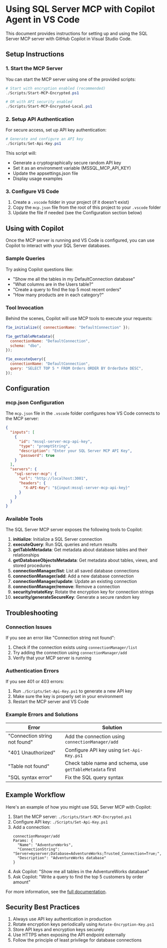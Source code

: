 # Using SQL Server MCP with Copilot Agent in VS Code

This document provides instructions for setting up and using the SQL Server MCP server with GitHub Copilot in Visual Studio Code.

## Setup Instructions

### 1. Start the MCP Server

You can start the MCP server using one of the provided scripts:

```powershell
# Start with encryption enabled (recommended)
./Scripts/Start-MCP-Encrypted.ps1

# OR with API security enabled
./Scripts/Start-MCP-Encrypted-Local.ps1
```

### 2. Setup API Authentication

For secure access, set up API key authentication:

```powershell
# Generate and configure an API key
./Scripts/Set-Api-Key.ps1
```

This script will:

- Generate a cryptographically secure random API key
- Set it as an environment variable (MSSQL_MCP_API_KEY)
- Update the appsettings.json file
- Display usage examples

### 3. Configure VS Code

1. Create a `.vscode` folder in your project (if it doesn't exist)
2. Copy the `mcp.json` file from the root of this project to your `.vscode` folder
3. Update the file if needed (see the Configuration section below)

## Using with Copilot

Once the MCP server is running and VS Code is configured, you can use Copilot to interact with your SQL Server databases.

### Sample Queries

Try asking Copilot questions like:

- "Show me all the tables in my DefaultConnection database"
- "What columns are in the Users table?"
- "Create a query to find the top 5 most recent orders"
- "How many products are in each category?"

### Tool Invocation

Behind the scenes, Copilot will use MCP tools to execute your requests:

```javascript
f1e_initialize({ connectionName: "DefaultConnection" });

f1e_getTableMetadata({
  connectionName: "DefaultConnection",
  schema: "dbo",
});

f1e_executeQuery({
  connectionName: "DefaultConnection",
  query: "SELECT TOP 5 * FROM Orders ORDER BY OrderDate DESC",
});
```

## Configuration

### mcp.json Configuration

The `mcp.json` file in the `.vscode` folder configures how VS Code connects to the MCP server:

```json
{
  "inputs": [
    {
      "id": "mssql-server-mcp-api-key",
      "type": "promptString",
      "description": "Enter your SQL Server MCP API Key",
      "password": true
    }
  ],
  "servers": {
    "sql-server-mcp": {
      "url": "http://localhost:3001",
      "headers": {
        "X-API-Key": "${input:mssql-server-mcp-api-key}"
      }
    }
  }
}
```

### Available Tools

The SQL Server MCP server exposes the following tools to Copilot:

1. **initialize**: Initialize a SQL Server connection
2. **executeQuery**: Run SQL queries and return results
3. **getTableMetadata**: Get metadata about database tables and their relationships
4. **getDatabaseObjectsMetadata**: Get metadata about tables, views, and stored procedures
5. **connectionManager/list**: List all saved database connections
6. **connectionManager/add**: Add a new database connection
7. **connectionManager/update**: Update an existing connection
8. **connectionManager/remove**: Remove a connection
9. **security/rotateKey**: Rotate the encryption key for connection strings
10. **security/generateSecureKey**: Generate a secure random key

## Troubleshooting

### Connection Issues

If you see an error like "Connection string not found":

1. Check if the connection exists using `connectionManager/list`
2. Try adding the connection using `connectionManager/add`
3. Verify that your MCP server is running

### Authentication Errors

If you see 401 or 403 errors:

1. Run `./Scripts/Set-Api-Key.ps1` to generate a new API key
2. Make sure the key is properly set in your environment
3. Restart the MCP server and VS Code

### Example Errors and Solutions

| Error                         | Solution                                                  |
| ----------------------------- | --------------------------------------------------------- |
| "Connection string not found" | Add the connection using `connectionManager/add`          |
| "401 Unauthorized"            | Configure API key using `Set-Api-Key.ps1`                 |
| "Table not found"             | Check table name and schema, use `getTableMetadata` first |
| "SQL syntax error"            | Fix the SQL query syntax                                  |

## Example Workflow

Here's an example of how you might use SQL Server MCP with Copilot:

1. Start the MCP server: `./Scripts/Start-MCP-Encrypted.ps1`
2. Configure API key: `./Scripts/Set-Api-Key.ps1`
3. Add a connection:
   ```
   connectionManager/add
   Params: {
     "Name": "AdventureWorks",
     "ConnectionString": "Server=myserver;Database=AdventureWorks;Trusted_Connection=True;",
     "Description": "AdventureWorks database"
   }
   ```
4. Ask Copilot: "Show me all tables in the AdventureWorks database"
5. Ask Copilot: "Write a query to find the top 5 customers by order amount"

For more information, see the [full documentation](./Documentation/README.md).

## Security Best Practices

1. Always use API key authentication in production
2. Rotate encryption keys periodically using `Rotate-Encryption-Key.ps1`
3. Store API keys and encryption keys securely
4. Use HTTPS when exposing the API endpoint externally
5. Follow the principle of least privilege for database connections
